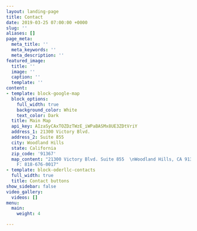 ```yaml
---
layout: landing-page
title: Contact
date: 2019-03-25 07:00:00 +0000
slug: ''
aliases: []
page_meta:
  meta_title: ''
  meta_keywords: ''
  meta_description: ''
featured_image:
  title: ''
  image: ''
  caption: ''
  template: ''
content:
- template: block-google-map
  block_options:
    full_width: true
    background_color: White
    text_color: Dark
  title: Main Map
  api_key: AIzaSyCAxTOZDzTWzE_iWPaBASMx8UE3ZDtVriY
  address_1: 21300 Victory Blvd.
  address_2: Suite 855
  city: Woodland Hills
  state: California
  zip_code: '91367'
  map_content: "21300 Victory Blvd. Suite 855  \nWoodland Hills, CA 91367\n\nP: 818-676-0036
    F: 818-676-0017"
- template: block-oderllc-contacts
  full_width: true
  title: Contact buttons
show_sidebar: false
video_gallery:
  videos: []
menu:
  main:
    weight: 4

---
```

